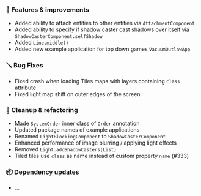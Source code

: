 ### 🚀 Features & improvements

- Added ability to attach entities to other entities via `AttachmentComponent`
- Added ability to specify if shadow caster cast shadows over itself via `ShadowCasterComponent.selfShadow`
- Added `Line.middle()`
- Added new example application for top down games `VacuumOutlawApp`

### 🪛 Bug Fixes

- Fixed crash when loading Tiles maps with layers containing `class` attribute
- Fixed light map shift on outer edges of the screen

### 🧽 Cleanup & refactoring

- Made `SystemOrder` inner class of `Order` annotation 
- Updated package names of example applications
- Renamed `LightBlockingComponent` to `ShadowCasterComponent`
- Enhanced performance of image blurring / applying light effects
- Removed `Light.addShadowCasters(List)`
- Tiled tiles use `class` as name instead of custom property `name` (#333)

### 📦 Dependency updates

- ...